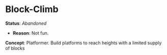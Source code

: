 # Block-Climb

**Status**: _Abandoned_
  - **Reason**: Not fun.

**Concept**: Platformer. Build platforms to reach heights with a limited supply of blocks

